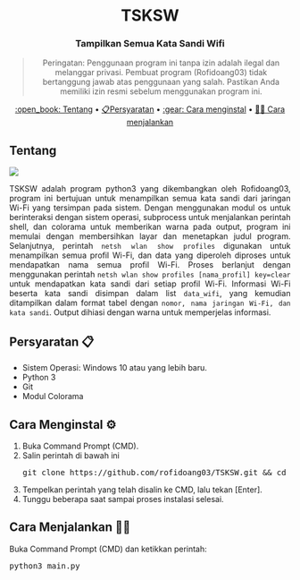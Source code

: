 <h1 align="center">TSKSW</h1>
<h3 align="center">Tampilkan Semua Kata Sandi Wifi</h3>
<blockquote align="center">
Peringatan: Penggunaan program ini tanpa izin adalah ilegal dan melanggar privasi. Pembuat program (Rofidoang03) tidak bertanggung jawab atas penggunaan yang salah. Pastikan Anda memiliki izin resmi sebelum menggunakan program ini.</blockquote>
<p align="center"><a href="hdhdhd">:open_book: Tentang</a> • <a href="">📋Persyaratan</a> • <a href="">:gear: Cara menginstal</a> • <a href =""> 🏃🏻 Cara menjalankan</a></p>
<h2>Tentang </h2>
<img src="https://github.com/rofidoang03/TSKSW/blob/main/yanto.jpg" />
<p align="justify">TSKSW adalah program python3 yang dikembangkan oleh Rofidoang03, program ini bertujuan untuk menampilkan semua kata sandi dari jaringan Wi-Fi yang tersimpan pada sistem</code>. Dengan menggunakan modul os untuk berinteraksi dengan sistem operasi, subprocess untuk menjalankan perintah shell, dan colorama untuk memberikan warna pada output, program ini memulai dengan membersihkan layar dan menetapkan judul program. Selanjutnya, perintah <code>netsh wlan show profiles</code> digunakan untuk menampilkan semua profil Wi-Fi, dan data yang diperoleh diproses untuk mendapatkan nama semua profil Wi-Fi. Proses berlanjut dengan menggunakan perintah <code>netsh wlan show profiles [nama_profil] key=clear</code> untuk mendapatkan kata sandi dari setiap profil Wi-Fi. Informasi Wi-Fi beserta kata sandi disimpan dalam list <code>data_wifi</code>, yang kemudian ditampilkan dalam format tabel dengan <code>nomor, nama jaringan Wi-Fi, dan kata sandi</code>. Output dihiasi dengan warna untuk memperjelas informasi.</p>
<h2>Persyaratan 📋</h2>
<ul>
    <li>Sistem Operasi: Windows 10 atau yang lebih baru.</li>
    <li>Python 3</li>
    <li>Git</li>
    <li>Modul Colorama</li>
</ul>
<h2>Cara Menginstal ⚙️</h2>
<ol>
    <li>Buka Command Prompt (CMD).</li>
    <li>Salin perintah di bawah ini</li>
<pre>
git clone https://github.com/rofidoang03/TSKSW.git && cd TSKSW && pip3 install -r requirements.txt
</pre>
    </li>
    <li>Tempelkan perintah yang telah disalin ke CMD, lalu tekan [Enter].</li>
    <li>Tunggu beberapa saat sampai proses instalasi selesai.</li>
</ol>
<h2>Cara Menjalankan 🏃🏻</h2>
<p>Buka Command Prompt (CMD) dan ketikkan perintah:</p>
<pre>
python3 main.py
</pre>
